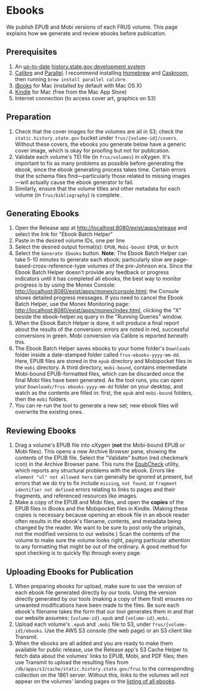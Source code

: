 # Ebooks

We publish EPUB and Mobi versions of each FRUS volume. This page explains how we generate and review ebooks before publication.

## Prerequisites

1. An [up-to-date](version-control) [history.state.gov development system](setup)
1. [Calibre](http://calibre-ebook.com/) and [Parallel](http://www.gnu.org/software/parallel/). I recommend installing [Homebrew](http://brew.sh) and [Caskroom](http://caskroom.io/), then running `brew install parallel calibre`. 
1. [iBooks](https://www.apple.com/support/mac-apps/ibooks/) for Mac (installed by default with Mac OS X)
1. [Kindle](https://itunes.apple.com/us/app/kindle/id405399194?mt=12) for Mac (free from the Mac App Store)
1. Internet connection (to access cover art, graphics on S3)

## Preparation

1. Check that the cover images for the volumes are all in S3; check the `static.history.state.gov` bucket under `frus/{volume-id}/covers`. Without these covers, the ebooks you generate below have a generic cover image, which is okay for proofing but not for publication. 
1. Validate each volume's TEI file (in `frus/volumes`) in oXygen. It's important to fix as many problems as possible before generating the ebook, since the ebook generating process takes time. Certain errors that the schema files find—particularly those related to missing images—will actually cause the ebook generator to fail.
1. Similarly, ensure that the volume titles and other metadata for each volume (in `frus/bibliography`) is complete.

## Generating Ebooks

1. Open the Release app at <http://localhost:8080/exist/apps/release> and select the link for "Ebook Batch Helper" 
1. Paste in the desired volume IDs, one per line
1. Select the desired output format(s): `EPUB`, `Mobi-bound EPUB`, or `Both`
1. Select the `Generate Ebooks` button. **Note**: The Ebook Batch Helper can take 5-10 minutes to generate each ebook; particularly slow are page-based-cross-reference-type volumes of the pre-Johnson era. Since the Ebook Batch Helper doesn't provide any feedback or progress indicators until it has completed all ebooks, the best way to monitor progress is by using the Monex Console: <http://localhost:8080/exist/apps/monex/console.html>; the Console shows detailed progress messages. If you need to cancel the Ebook Batch Helper, use the Monex Monitoring page: <http://localhost:8080/exist/apps/monex/index.html>, clicking the "X" beside the ebook-helper.xq query in the "Running Queries" window.
1. When the Ebook Batch Helper is done, it will produce a final report about the results of the conversion: errors are noted in red, successful conversions in green. Mobi conversion via Calibre is reported beneath this.
1. The Ebook Batch Helper saves ebooks to your home folder's `Downloads` folder inside a date-stamped folder called `frus-ebooks-yyyy-mm-dd`. Here, EPUB files are stored in the `epub` directory and Mobipocket files in the `mobi` directory. A third directory, `mobi-bound`, contains intermediate Mobi-bound EPUB-formatted files, which can be discarded once the final Mobi files have been generated. As the tool runs, you can open your `Downloads/frus-ebooks-yyyy-mm-dd` folder on your desktop, and watch as the contents are filled in: first, the `epub` and `mobi-bound` folders, then the `mobi` folders.
1. You can re-run the tool to generate a new set; new ebook files will overwrite the existing ones.

## Reviewing Ebooks

1. Drag a volume's EPUB file into oXygen (**not** the Mobi-bound EPUB or Mobi files). This opens a new Archive Browser pane, showing the contents of the EPUB file. Select the "Validate" button (red checkmark icon) in the Archive Browser pane. This runs the [EpubCheck](http://www.oxygenxml.com/xml_editor/epub.html) utility, which reports any structural problems with the ebook. Errors like `element "ul" not allowed here` can generally be ignored at present, but errors that we do try to fix include `missing`, `not found`, or `fragment identifier not defined` errors relating to links to pages and their fragments, and referenced resources like images. 
1. Make a copy of the EPUB and Mobi files, and open the **copies** of the EPUB files in iBooks and the Mobipocket files in Kindle. (Making these copies is necessary because opening an ebook file in an ebook reader often results in the ebook's filename, contents, and metadata being changed by the reader. We want to be sure to post only the originals, not the modified versions to our website.) Scan the contents of the volume to make sure the volume looks right, paying particular attention to any formatting that might be out of the ordinary. A good method for spot checking is to quickly flip through every page.

## Uploading Ebooks for Publication

1. When preparing ebooks for upload, make sure to use the version of each ebook file generated directly by our tools. Using the version directly generated by our tools (making a copy of them first) ensures no unwanted modifications have been made to the files. Be sure each ebook's filename takes the form that our tool generates them in and that our website assumes: `{volume-id}.epub` and `{volume-id}.mobi`. 
1. Upload each volume's `.epub` and `.mobi` file to S3, under `frus/{volume-id}/ebooks`. Use the AWS S3 console (the web page) or an S3 client like Transmit.
1. When the ebooks are all added and you are ready to make them available for public release, use the Release app's S3 Cache Helper to fetch data about the volumes' links to EPUB, Mobi, and PDF files; then use Transmit to upload the resulting files from `/db/apps/s3/cache/static.history.state.gov/frus` to the corresponding collection on the 1861 server. Without this, links to the volumes will not appear on the volumes' landing pages or the [listing of all ebooks](https://history.state.gov/historicaldocuments/ebooks).